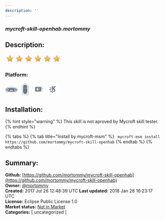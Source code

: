 ```yaml
---
description: ''
---
```


### _mycroft-skill-openhab.mortommy_  
## Description:  
  
  
![](../.gitbook/assets/star.png)![](../.gitbook/assets/star.png)![](../.gitbook/assets/star.png)![](../.gitbook/assets/star.png)![](../.gitbook/assets/star.png)![](../.gitbook/assets/star.png)  
  
### Platform:  
 ![Mark I](../.gitbook/assets/mark-1-icon.png)  ![Mark II](../.gitbook/assets/mark-2-icon.png)  ![Picroft](../.gitbook/assets/picroft-icon.png)  ![plasmoid](../.gitbook/assets/kde.png)   
## Installation:  
{% hint style="warning" %}
This skill is not aproved by Mycroft skill tester.
{% endhint %}
    
{% tabs %}
{% tab title="Install by mycroft-msm" %}
``` mycroft-msm install https://github.com/mortommy/mycroft-skill-openhab```
{% endtab %}
  {% endtabs %}
    
## Summary:  
**Github:** [https://github.com/mortommy/mycroft-skill-openhab](https://github.com/mortommy/mycroft-skill-openhab)  
**Owner:** [@mortommy](https://github.com/mortommy)  
**Created:** 2017 Jul 26 12:48:39 UTC  **Last updated:** 2018 Jan 28 16:23:17 UTC  
**License:** Eclipse Public License 1.0  
**Market status:** [Not in Market](https://market.mycroft.ai/skill/)  
**Categories:** [ uncategorized ]   
